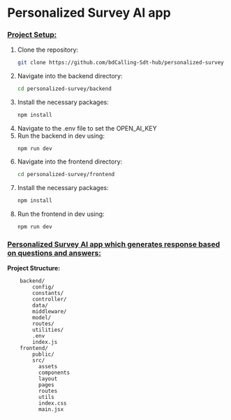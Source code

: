 # Personalized Survey AI app

### <u><b>Project Setup:</b></u>

<ol>
<li>Clone the repository: </li>

```bash
git clone https://github.com/bdCalling-Sdt-hub/personalized-survey
```

<li>Navigate into the backend directory:</li>

```bash
cd personalized-survey/backend
```

<li>Install the necessary packages:</li>

```bash
npm install
```

<li>Navigate to the .env file to set the OPEN_AI_KEY</li>

<li>Run the backend in dev using:</li>

```node
npm run dev
```

<li>Navigate into the frontend directory:</li>

```bash
cd personalized-survey/frontend
```

<li>Install the necessary packages:</li>

```bash
npm install
```

<li>Run the frontend in dev using:</li>

```node
npm run dev
```

</ol>

### <u><b>Personalized Survey AI app which generates response based on questions and answers:</b></u>

<p><strong>Project  Structure:</strong></p>

```
    backend/
        config/
        constants/
        controller/
        data/
        middleware/
        model/
        routes/
        utilities/
        .env
        index.js
    frontend/
        public/
        src/
          assets
          components
          layout
          pages
          routes
          utils
          index.css
          main.jsx
```
